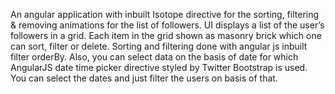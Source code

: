 An angular application with inbuilt Isotope directive for the sorting, filtering & removing animations for the list of followers. UI displays a list of the user’s followers in a grid. Each item in the grid shown as masonry brick which one can sort, filter or delete. Sorting and filtering done with angular js inbuilt filter orderBy. Also, you can select data on the basis of date for which AngularJS date time picker directive styled by Twitter Bootstrap is used. You can select the dates and just filter the users on basis of that.

